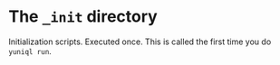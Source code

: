 # The `_init` directory

Initialization scripts. Executed once. This is called the first time you do `yuniql run`.
